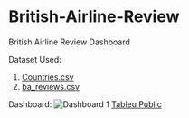 # British-Airline-Review
British Airline Review Dashboard

Dataset Used:
1. [Countries.csv](https://github.com/user-attachments/files/18565271/Countries.csv)
2. [ba_reviews.csv](https://github.com/user-attachments/files/18565270/ba_reviews.csv)

Dashboard:
![Dashboard 1](https://github.com/user-attachments/assets/95f5528c-f2b9-4783-bfd7-d7fd764dc708)
[Tableu Public](https://public.tableau.com/views/BritishAirlineReviews_17380164687730/Dashboard1?:language=en-US&:sid=&:redirect=auth&:display_count=n&:origin=viz_share_link)


